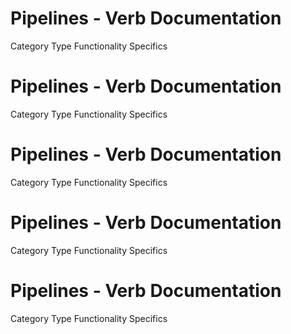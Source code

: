  
# Pipelines - Verb Documentation
 
Category                  Type                      Functionality             Specifics                
 
# Pipelines - Verb Documentation
 
Category                  Type                      Functionality             Specifics                
 
# Pipelines - Verb Documentation
 
Category                  Type                      Functionality             Specifics                
 
# Pipelines - Verb Documentation
 
Category                  Type                      Functionality             Specifics                
 
# Pipelines - Verb Documentation
 
Category                  Type                      Functionality             Specifics                
